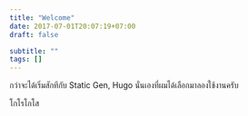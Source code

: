 ```yaml
---
title: "Welcome"
date: 2017-07-01T20:07:19+07:00
draft: false

subtitle: ""
tags: []
---
```



กว่าจะได้เริ่มสักทีกับ Static Gen,
Hugo นั่นเองที่ผมได้เลือกมาลองใช้งานครับ 

โกโรโกโส
